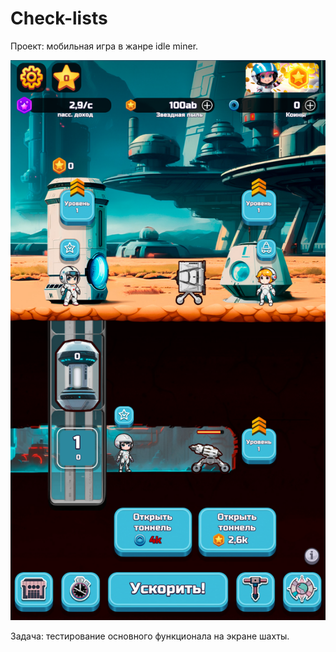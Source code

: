 # Check-lists

Проект: мобильная игра в жанре idle miner.

![screenshot](https://github.com/Gerkuz/Check-lists/blob/main/assets/Screenshot_2024.06.21_13.48.38.322.png)

Задача: тестирование основного функционала на экране шахты.
